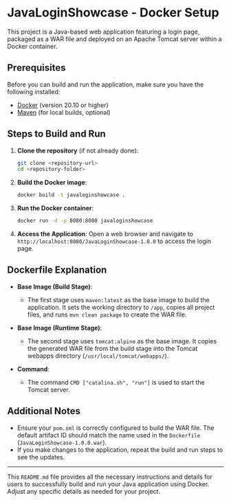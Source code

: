 # JavaLoginShowcase - Docker Setup

This project is a Java-based web application featuring a login page, packaged as a WAR file and deployed on an Apache Tomcat server within a Docker container.

## Prerequisites

Before you can build and run the application, make sure you have the following installed:

- [Docker](https://www.docker.com/get-started) (version 20.10 or higher)
- [Maven](https://maven.apache.org/download.cgi) (for local builds, optional)

## Steps to Build and Run

1. **Clone the repository** (if not already done):
   ```bash
   git clone <repository-url>
   cd <repository-folder>
   ```

2. **Build the Docker image**:
   ```bash
   docker build -t javaloginshowcase .
   ```

3. **Run the Docker container**:
   ```bash
   docker run -d -p 8080:8080 javaloginshowcase
   ```

4. **Access the Application**:
   Open a web browser and navigate to `http://localhost:8080/JavaLoginShowcase-1.0.0` to access the login page.

## Dockerfile Explanation

- **Base Image (Build Stage)**:
  - The first stage uses `maven:latest` as the base image to build the application. It sets the working directory to `/app`, copies all project files, and runs `mvn clean package` to create the WAR file.

- **Base Image (Runtime Stage)**:
  - The second stage uses `tomcat:alpine` as the base image. It copies the generated WAR file from the build stage into the Tomcat webapps directory (`/usr/local/tomcat/webapps/`).

- **Command**:
  - The command `CMD ["catalina.sh", "run"]` is used to start the Tomcat server.

## Additional Notes

- Ensure your `pom.xml` is correctly configured to build the WAR file. The default artifact ID should match the name used in the `Dockerfile` (`JavaLoginShowcase-1.0.0.war`).
- If you make changes to the application, repeat the build and run steps to see the updates.

---

This `README.md` file provides all the necessary instructions and details for users to successfully build and run your Java application using Docker. Adjust any specific details as needed for your project.
